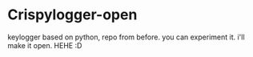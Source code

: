 # Crispylogger-open 


keylogger based on python, 
repo from before. you can experiment it. i'll make it open. HEHE :D
